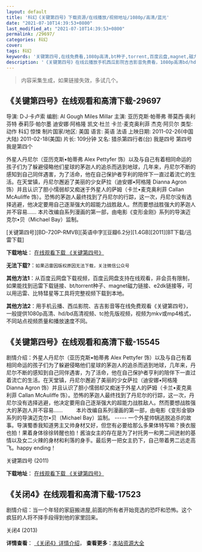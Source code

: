 ```yaml
---
layout: default
title: '科幻《关键第四号》下载资源/在线播放/视频地址/1080p/高清/蓝光'
date: "2021-07-10T14:39:53+0800"
last_modified_at: "2021-07-10T14:39:53+0800"
permalink: /29697/
categories: 科幻
cover:
tags: 科幻
keywords: '关键第四号,在线免费看,1080p高清,bt种子,torrent,百度云盘,magnet,磁力链,迅雷下载资源'
description: '《关键第四号》在线云播放手机西瓜影院吉吉影音免费看，1080p高清bd/hd未删减完整版和tc抢先枪版，mkv/mp4格式，附带bt/torrent种子、magnet/磁力链、百度云盘、网盘资源迅雷下载链接'
---
```


>内容采集生成，如果链接失效，多试几个。


## 《关键第四号》在线观看和高清下载-29697

导演: D·J·卡卢索 编剧: Al Gough Miles Millar 主演: 亚历克斯·帕蒂弗 蒂莫西·奥利芬特 泰莉莎·帕尔墨 迪安娜·阿格隆 凯文·杜兰 卡兰·麦克奥利菲 杰克·阿贝尔 类型: 动作 科幻 惊悚 制片国家/地区: 美国 语言: 英语 法语 上映日期: 2011-02-26(中国大陆) 2011-02-18(美国) 片长: 109分钟 又名: 猎杀第四行者(台) 我是四号 第四号 我是第四个

外星人丹尼尔（亚历克斯•帕蒂弗 Alex Pettyfer 饰）以及与自己有着相同命运的孩子们为了躲避侵略他们星球的茅迦人的追杀而逃到地球，几年来，丹尼尔不断的感知到自己同伴遇害，为了活命，他在自己保护者亨利的陪伴下一直过着流亡的生活。在天堂镇，丹尼尔邂逅了美丽的少女萨拉（迪安娜•阿格隆 Dianna Agron 饰）并且认识了胆小懦弱却又痴迷于外星人的萨姆（卡兰•麦克奥利菲 Callan McAuliffe 饰）。恐怖的茅迦人最终找到了丹尼尔的行踪，这一次，丹尼尔没有选择逃避，他决定要用自己逐渐强大的超能力战胜敌人。然而要想战胜强大的茅迦人并不容易…… 本片改编自系列漫画的第一部，由电影《变形金刚》系列的导演迈克尔•贝（Michael Bay）监制。


[关键第四号][BD-720P-RMVB][英语中字][豆瓣6.2分][1.4GB][2011][BT下载/迅雷下载]

**下载地址**： [在线观看下载 《关键第四号》](https://www.btdx8.com/torrent/i_am_number_four_2011.html) 


**无法下载?**：`如果迅雷因版权原因无法下载，关注微信公众号 `

**其他方法1**：从百度云网盘下载视频，百度云网盘支持在线观看，非会员有限制，如果能找到迅雷下载链接、bt/torrent种子、magnet磁力链接、e2dk链接等，可以用迅雷、比特彗星等工具将完整视频下载到本地。

**其他方法2**：用手机云播、西瓜影院、吉吉影音等在线免费观看《关键第四号》，一般提供1080p高清、hd/bd高清视频、tc抢先版视频，视频为mkv或mp4格式，不同站点视频质量和播放速度不同。


## 《关键第四号》在线观看和高清下载-15545

剧情介绍：外星人丹尼尔（亚历克斯•帕蒂弗 Alex Pettyfer 饰）以及与自己有着相同命运的孩子们为了躲避侵略他们星球的茅迦人的追杀而逃到地球，几年来，丹尼尔不断的感知到自己同伴遇害，为了活命，他在自己保护者亨利的陪伴下一直过着流亡的生活。在天堂镇，丹尼尔邂逅了美丽的少女萨拉（迪安娜•阿格隆 Dianna Agron 饰）并且认识了胆小懦弱却又痴迷于外星人的萨姆（卡兰•麦克奥利菲 Callan McAuliffe 饰）。恐怖的茅迦人最终找到了丹尼尔的行踪，这一次，丹尼尔没有选择逃避，他决定要用自己逐渐强大的超能力战胜敌人。然而要想战胜强大的茅迦人并不容易……  　　本片改编自系列漫画的第一部，由电影《变形金钢》系列的导演迈克尔•贝（Michael Bay）监制。 ----- 一个外星帅锅逃脱追杀的故事。导演蜀黍我知道男主又帅身材又好，但您有必要给那么多果体特写嘛？换衣服也拍！果着身体徐徐转醒也拍！酱油女主的存在是为了衬托男一和男二间迸射的基情以及女二火辣的身材和利落的身手。最后男一把女主扔下，自己带着男二远走高飞。happy ending！


关键第四号 (2011)

**下载地址**： [在线观看下载 《关键第四号》](https://www.btbtdy.me/btdy/dy4544.html) 


## 《关闭4》在线观看和高清下载-17523

剧情介绍：当一个年轻的家庭搬进屋,前面的所有者开始竞选的恐吓和恐怖。这个疯狂的人将不择手段得到他的家里回来。


关闭4 (2013)

**详情查看**： [《关闭4》详情介绍](/movie/17523/)， **查看更多**：[本站资源大全](/movie/t/all/)

